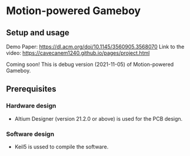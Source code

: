 # Motion-powered Gameboy

<!-- English | [简体中文](./README.zh-CN.md) -->

<!-- ## System overview -->

<!-- ## Project structure -->

## Setup and usage
Demo Paper: https://dl.acm.org/doi/10.1145/3560905.3568070
Link to the video: https://cavecanem1240.github.io/pages/project.html

Coming soon! This is debug version (2021-11-05) of Motion-powered Gameboy. 

## Prerequisites
### Hardware design
- Altium Designer (version 21.2.0 or above) is used for the PCB design.
### Software design
- Keil5 is ussed to compile the software. 

